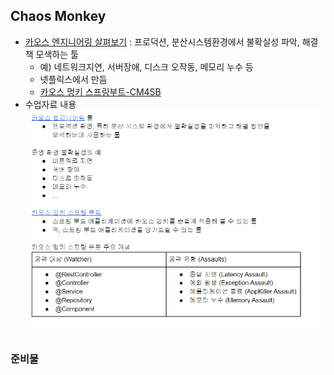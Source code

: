 ## Chaos Monkey

- [카오스 엔지니어링 살펴보기](http://channy.creation.net/blog/1173)
  : 프로덕션, 분산시스템환경에서 불확실성 파악, 해결책 모색하는 툴
  - 예) 네트워크지연, 서버장애, 디스크 오작동, 메모리 누수 등
  - 넷플릭스에서 만듬
  - [카오스 멍키 스프링부트-CM4SB](https://codecentric.github.io/chaos-monkey-spring-boot/)
- 수업자료 내용
![](assets/2022-11-02-13-29-42.png)

### 준비물

```xml

```